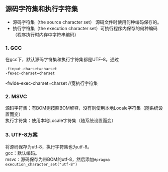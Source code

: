 ## 源码字符集和执行字符集
- 源码字符集（the source character set） 源码文件时使用何种编码保存的。
- 执行字符集（the execution character set）可执行程序内保存的何种编码（程序执行时内存中字符串编码）

### 1. GCC
在gcc下，默认源码字符集和执行字符集都是UTF-8。通过
```
-finput-charset=charset
-fexec-charset=charset
```
-fwide-exec-charset=charset //宽执行字符集

### 2. MSVC
源码字符集：有BOM则按照BOM解释，没有则使用本地Locale字符集（随系统设置而变）  
执行字符集：使用本地Locale字符集（随系统设置而变）

### 3. UTF-8方案
将源码保存为utf-8，执行字符集也为utf-8。  
gcc：默认编码。  
msvc：源码保存为带BOM的utf-8，然后添加`#pragma execution_character_set("utf-8")`
